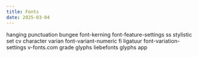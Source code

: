 ```yaml
---
title: Fonts
date: 2025-03-04
---
```


hanging punctuation
bungee
font-kerning
font-feature-settings
ss stylistic set
cv character varian
font-variant-numeric
fi ligatuur
font-variation-settings
v-fonts.com
grade
glyphs
liebefonts
glyphs app